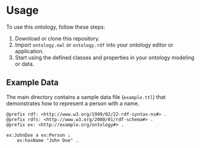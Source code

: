 # Usage

To use this ontology, follow these steps:

1. Download or clone this repository.
2. Import `ontology.owl` or `ontology.rdf` into your ontology editor or application.
3. Start using the defined classes and properties in your ontology modeling or data.

## Example Data

The main directory contains a sample data file (`example.ttl`) that demonstrates how to represent a person with a name.

```turtle
@prefix rdf: <http://www.w3.org/1999/02/22-rdf-syntax-ns#> .
@prefix rdfs: <http://www.w3.org/2000/01/rdf-schema#> .
@prefix ex: <http://example.org/ontology#> .

ex:JohnDoe a ex:Person ;
    ex:hasName "John Doe" .
```